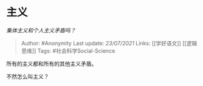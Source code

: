 # 主义
*集体主义和个人主义矛盾吗？*

> Author: #Anonymity
Last update: *23/07/2021* 
Links: [[学好语文]] [[逻辑思维]]
Tags:  #社会科学Social-Science 



所有的主义都和所有的其他主义矛盾。

不然怎么叫主义？



